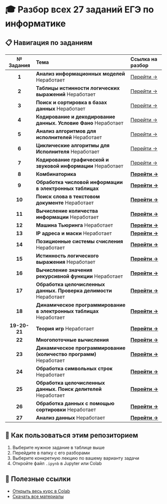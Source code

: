 # 🎓 Разбор всех 27 заданий ЕГЭ по информатике

## 📋 Навигация по заданиям

| № Задания | Тема | Ссылка на разбор |
| :---: | :--- | :--- |
| **1** | **Анализ информационных моделей** Неработает| [Перейти →](./task_01/README.md) |
| **2** | **Таблицы истинности логических выражений** Неработает| [Перейти →](./task_02/README.md) |
| **3** | **Поиск и сортировка в базах данных** Неработает| [Перейти →](./task_03/README.md) |
| **4** | **Кодирование и декодирование данных. Условие Фано** Неработает| [Перейти →](./task_04/README.md) |
| **5** | **Анализ алгоритмов для исполнителей** Неработает| [Перейти →](./task_05/README.md) |
| **6** | **Циклические алгоритмы для Исполнителя** Неработает| [Перейти →](./task_06/README.md) |
| **7** | **Кодирование графической и звуковой информации** Неработает| [Перейти →](./task_07/README.md) |
| **8** | **Комбинаторика** | [**Перейти →**](./Lectures/8/README.md) |
| **9** | **Обработка числовой информации в электронных таблицах** | [**Перейти →**](./Lectures/9/README.md) |
| **10** | **Поиск слова в текстовом документе** Неработает| [**Перейти →**](./task_10/README.md) |
| **11** | **Вычисление количества информации** Неработает| [**Перейти →**](./task_11/README.md) |
| **12** | **Машина Тьюринга** Неработает| [**Перейти →**](./task_12/README.md) |
| **13** | **IP адреса и маски** Неработает| [**Перейти →**](./task_13/README.md) |
| **14** | **Позиционные системы счисления** Неработает| [**Перейти →**](./task_14/README.md) |
| **15** | **Истинность логического выражения** Неработает| [**Перейти →**](./task_15/README.md) |
| **16** | **Вычисление значения рекурсивной функции** Неработает| [**Перейти →**](./task_16/README.md) |
| **17** | **Обработка целочисленных данных. Проверка делимости** Неработает| [**Перейти →**](./task_17/README.md) |
| **18** | **Динамическое программирование в электронных таблицах** Неработает| [**Перейти →**](./task_18/README.md) |
| **19-20-21** | **Теория игр** Неработает| [**Перейти →**](./task_19_20_21/README.md)|
| **22** | **Многопоточные вычисления** | [**Перейти →**](./Lectures/22/README.ipynb)|
| **23** | **Динамическое программирование (количество программ)** Неработает| [**Перейти →**](./Lectures/23/README.ipynb) |
| **24** | **Обработка символьных строк** Неработает| [**Перейти →**](./task_24/README.md) |
| **25** | **Обработка целочисленных данных. Поиск делителей** Неработает| [**Перейти →**](./task_25/README.md) |
| **26** | **Обработка данных с помощью сортировки** Неработает| [**Перейти →**](./task_26/README.md) |
| **27** | **Анализ данных** Неработает| [**Перейти →**](./task_27/README.md) |

## 🚀 Как пользоваться этим репозиторием

1. Выберите нужное задание в таблице выше
2. Перейдите в папку с его разборами
3. Выберите конкретную лекцию по вашему варианту задачи
4. Откройте файл `.ipynb` в Jupyter или Colab

## 🔗 Полезные ссылки

* [Открыть весь курс в Colab](https://colab.research.google.com/github/ВАШ_ЛОГИН/НАЗВАНИЕ_РЕПОЗИТОРИЯ/)
* [Скачать все материалы](./archive.zip)
